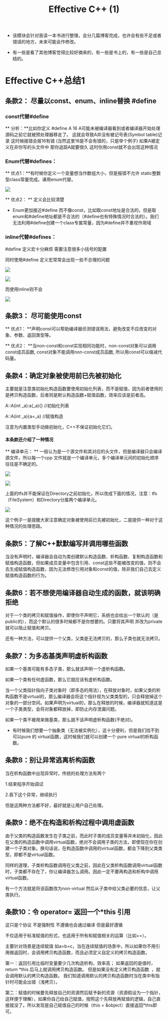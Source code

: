 ﻿---
layout: post
title:  "Effective C++ (1)"
data: 星期四, 13. 二月 2020 10:41上午 
categories: C++
tags: 读书笔记
---
* 该模块会针对我读一本书进行整理，会分几篇博客完成，也许会有些不足或者错误的地方，未来可能会作修改。

* 有一些是看了其他博客觉得比较好摘来的，有一些是书上的，有一些是自己总结的。

# Effective C++总结1

## 条款2： 尽量以const、enum、inline替换 #define

### const代替#define
** 分析：**比如你定义 #define A 16
A可能未被编译器看到或者编译器开始处理源码之前它就被预处理器移走了。
这就会导致A并没有被记号表(Symbol table)记录 这时候报错会报16有错 (当然这里16是不会有错的，只是举个例子)
如果A被定义在非你写的头文件中 那你追踪A就要很久 
这时你用const就不会出现这种情况

### Enum代替#defines：

** 优点1：**有时候你定义一个变量想当作数组大小，但是报错不允许 static整数型class常量完成。课用enum代替。

![](imgs/20200213-094646.png)

** 优点2： ** 定义会比较清楚

* Enum更加接近#define 而不像const，比如取const地址是合法的，但是取enum和#define地址都是不合法的（#define也有特殊情况时合法的）。我们无法利用#define创建一个class专属常量，因为#define并不重视作用域

### inline代替#defines：

 #define 定义宏十分麻烦 需要注意很多小括号的配置
 
同时使用#define 定义宏常常会出现一些不合理的问题

![](imgs/20200213-094837.png)

![](imgs/20200213-094844.png)

而使用inline则不会

![](imgs/20200213-094825.png)

## 条款3： 尽可能使用const
** 优点1： **声明const可以帮助编译器侦测错误用法，避免改变不应改变的对象、参数、返回类型等。

** 优点2： **当non-const和const实现相同功能时，non-const对象可以调用const成员函数,  const对象不能调用non-const成员函数, 所以用const可以缩减代码量。

## 条款4：确定对象被使用前已先被初始化
主要就是注意类初始化构造函数要使用初始化列表，而不是赋值，因为前者使用的是拷贝构造函数，后者则是默认构造函数+赋值函数，效率应该是前者高。

A::A(int _a):a(_a){} //初始化列表

A::A(int _a){a=_a} //赋值构造

注意为内置类型手动做初始化，C++不保证初始化它们。

#### 本条款还介绍了一种情况
>
** 编译单元： ** 一般认为是一个源文件和其对应的头文件，但是编译器只会编译源文件，所以每一个cpp 文件就是一个编译单元，多个编译单元间的初始化顺序往往是不确定的。

![](imgs/20200213-103028.png)

![](imgs/20200213-103034.png)

>
  上面的tfs并不能保证在Directory之前初始化，所以改成下面的情况，注意：tfs（FileSystem）和Directory分属两个编译单元。 

![](imgs/20200213-103047.png)

这个例子一是提醒大家注意确定对象被使用前已先被初始化，二是提供一种对于这种情况的处理思路。

## 条款5：了解C++默默编写并调用哪些函数
当没有声明时，编译器会自动为类创建默认构造函数、析构函数、复制构造函数和赋值构造函数，但如果成员变量中包含引用、const这些不能被改变的值，则不会去生成赋值构造函数，因为无法修改引用对象和const的值，除非我们自己去定义赋值构造函数的行为。

## 条款6：若不想使用编译器自动生成的函数，就该明确拒绝
对于一个类的拷贝和赋值操作，即使你不声明它，系统也会给出一个默认的（是public的），而这个默认的很多时候都不是你想要的。只要将其声明 并改为private就可以阻止赋值和拷贝。

还有一种方法，可以提供一个父类，父类是无法拷贝的，那么子类也就无法拷贝。

## 条款7：为多态基类声明虚析构函数
如果一个基类可能有多态子类，那么就该声明一个虚析构函数。

如果一个类有任何虚函数，那么它就应该有虚析构函数。
>
当一个父类指针指向子类对象时（即多态的用法），在释放对象时，如果父类的析构函数不是virtual的，那么编译器会将这个指针视为父类类型的，只会释放掉这个对象的一部分空间。如果声明为virtual的，那么在释放的时候，编译器就知道这是一个子类类型，会将对象都释放掉，即防止内存泄漏问题。

如果一个类不被用来做基类，那么就不该声明虚析构函数(不绝对)。

* 有时候我们想要一个抽象类（无法被实例化），这十分便利，但是我们找不到可以pure 的  virtual函数，这时候我们就可以创建一个 pure virtual的析构函数。

## 条款8：别让异常逃离析构函数
当在析构函数中出现异常时，传统的处理方法有两个

1.结束程序开始调试

2.吞下这个异常，继续执行

但是这两种方法都不好，最好就是让用户自己处理。

## 条款9：绝不在构造和析构过程中调用虚函数
由于父类的构造函数发生在子类之前，而此时子类的成员变量等并未初始化，因此在父类的构造函数中调用virtual函数，绝对不会调用子类的方法，即使现在你在创建一个子类对象。换句话说，在构造函数中调用的virtual函数，都会下降到父类类型，即都不是virtual函数。

同样的道理，子类析构函数调用在父类之前，因此在父类析构函数调用virtual函数时，子类都不存在了，你让编译器怎么调用。因此一定不要再构造和析构中调用virtual函数。

有一个方法就是将该函数改为non-virtual 然后从子类中给父类必要的信息，让父类执行。

## 条款10：令 operator= 返回一个*this 引用

这只是个协议 不是强制性 不遵循也会通过编译 但是最好遵循

不仅适用于标准赋值的形式，也适用于所有和赋值相关的运算（比如+=）。

主要针对场景是连续赋值 如a=b=c，当在连续赋值的场景中，所以如果你不用引用做返回时，会调用拷贝构造函数，而且必须定义自定义的拷贝构造函数。


第一：返回引用比临时变量要少几次构造析构，效率高；
如果返回的是值时， return *this 后马上就调用拷贝构造函数。
但是如果没有定义拷贝构造函数  ，就会调用默认的拷贝构造函数。
我们知道调用默认的拷贝构造函数时当在类中有指针时可能会出错（浅拷贝）。

第二：赋值的时候要先释放自己的资源然后赋予新的资源（资源假设为一个指针，这样便于理解），如果你自己给自己赋值，按照这个先释放再赋值的逻辑，自己直接就没了。所以发现是自己赋值自己的时候（this = &object）直接返回*this即可。

